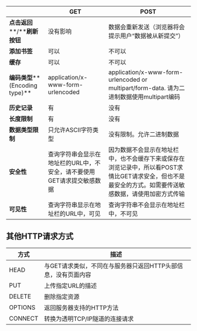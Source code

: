 |                                 | **GET**                                                      | **POST**                                                     |
| ------------------------------- | ------------------------------------------------------------ | ------------------------------------------------------------ |
| **点击返回****/****刷新按钮**   | 没有影响                                                     | 数据会重新发送（浏览器将会提示用户“数据被从新提交”）         |
| **添加书签**                    | 可以                                                         | 不可以                                                       |
| **缓存**                        | 可以                                                         | 不可以                                                       |
| **编码类型****(Encoding type)** | application/x-www-form-urlencoded                            | application/x-www-form-urlencoded or   multipart/form-data. 请为二进制数据使用multipart编码 |
| **历史记录**                    | 有                                                           | 没有                                                         |
| **长度限制**                    | 有                                                           | 没有                                                         |
| **数据类型限制**                | 只允许ASCII字符类型                                          | 没有限制。允许二进制数据                                     |
| **安全性**                      | 查询字符串会显示在地址栏的URL中，不安全，请不要使用GET请求提交敏感数据 | 因为数据不会显示在地址栏中，也不会缓存下来或保存在浏览记录中，所以看POST求情比GET请求安全，但也不是最安全的方式。如需要传送敏感数据，请使用加密方式传输 |
| **可见性**                      | 查询字符串显示在地址栏的URL中，可见                          | 查询字符串不会显示在地址栏中，不可见                         |

 

## 其他HTTP请求方式

| **方式** | **描述**                                                     |
| -------- | ------------------------------------------------------------ |
| HEAD     | 与GET请求类似，不同在与服务器只返回HTTP头部信息，没有页面内容 |
| PUT      | 上传指定URL的描述                                            |
| DELETE   | 删除指定资源                                                 |
| OPTIONS  | 返回服务器支持的HTTP方法                                     |
| CONNECT  | 转换为透明TCP/IP隧道的连接请求                               |

 